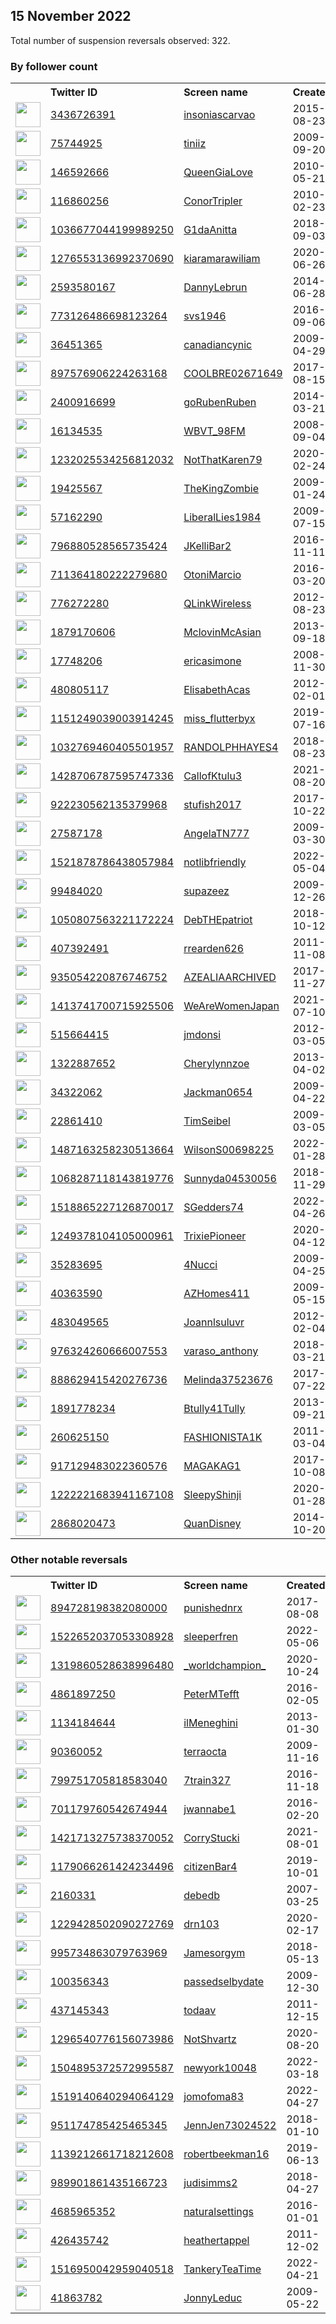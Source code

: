 
## 15 November 2022
Total number of suspension reversals observed: 322.

### By follower count
<table><tr><th></th><th align="left">Twitter ID</th><th align="left">Screen name</th>
<th align="left">Created</th><th align="left">Status</th><th align="left">Suspended</th><th align="left">Followers</th>
<tr><td><a href="https://pbs.twimg.com/profile_images/1342060632636579840/3flMMsXQ_normal.jpg"><img src="https://pbs.twimg.com/profile_images/1342060632636579840/3flMMsXQ_normal.jpg" width="40px" height="40px" align="center"/></a></td><td><a href="https://twitter.com/intent/user?user_id=3436726391">3436726391</a></td><td><a href="https://twitter.com/insoniascarvao">insoniascarvao</a></td><td>2015-08-23</td><td align="center"></td><td></td><td>137114</td></tr>
<tr><td><a href="https://pbs.twimg.com/profile_images/1645027344867020800/5CVyDaeg_normal.jpg"><img src="https://pbs.twimg.com/profile_images/1645027344867020800/5CVyDaeg_normal.jpg" width="40px" height="40px" align="center"/></a></td><td><a href="https://twitter.com/intent/user?user_id=75744925">75744925</a></td><td><a href="https://twitter.com/tiniiz">tiniiz</a></td><td>2009-09-20</td><td align="center"></td><td>2022-11-11</td><td>118411</td></tr>
<tr><td><a href="https://pbs.twimg.com/profile_images/1659361202986708992/ND50mCdk_normal.jpg"><img src="https://pbs.twimg.com/profile_images/1659361202986708992/ND50mCdk_normal.jpg" width="40px" height="40px" align="center"/></a></td><td><a href="https://twitter.com/intent/user?user_id=146592666">146592666</a></td><td><a href="https://twitter.com/QueenGiaLove">QueenGiaLove</a></td><td>2010-05-21</td><td align="center"></td><td>2022-06-05</td><td>23602</td></tr>
<tr><td><a href="https://pbs.twimg.com/profile_images/1618830880461520899/IrGXqBSI_normal.jpg"><img src="https://pbs.twimg.com/profile_images/1618830880461520899/IrGXqBSI_normal.jpg" width="40px" height="40px" align="center"/></a></td><td><a href="https://twitter.com/intent/user?user_id=116860256">116860256</a></td><td><a href="https://twitter.com/ConorTripler">ConorTripler</a></td><td>2010-02-23</td><td align="center"></td><td></td><td>22623</td></tr>
<tr><td><a href="https://pbs.twimg.com/profile_images/1655831489857171456/KSqQIoHQ_normal.jpg"><img src="https://pbs.twimg.com/profile_images/1655831489857171456/KSqQIoHQ_normal.jpg" width="40px" height="40px" align="center"/></a></td><td><a href="https://twitter.com/intent/user?user_id=1036677044199989250">1036677044199989250</a></td><td><a href="https://twitter.com/G1daAnitta">G1daAnitta</a></td><td>2018-09-03</td><td align="center"></td><td></td><td>14175</td></tr>
<tr><td><a href="https://pbs.twimg.com/profile_images/1357465307271606278/MnXjgtke_normal.jpg"><img src="https://pbs.twimg.com/profile_images/1357465307271606278/MnXjgtke_normal.jpg" width="40px" height="40px" align="center"/></a></td><td><a href="https://twitter.com/intent/user?user_id=1276553136992370690">1276553136992370690</a></td><td><a href="https://twitter.com/kiaramarawiliam">kiaramarawiliam</a></td><td>2020-06-26</td><td align="center">🚫</td><td>2022-10-29</td><td>13976</td></tr>
<tr><td><a href="https://pbs.twimg.com/profile_images/789590503415226368/Dx8wCmL__normal.jpg"><img src="https://pbs.twimg.com/profile_images/789590503415226368/Dx8wCmL__normal.jpg" width="40px" height="40px" align="center"/></a></td><td><a href="https://twitter.com/intent/user?user_id=2593580167">2593580167</a></td><td><a href="https://twitter.com/DannyLebrun">DannyLebrun</a></td><td>2014-06-28</td><td align="center"></td><td></td><td>13427</td></tr>
<tr><td><a href="https://pbs.twimg.com/profile_images/1573707852111400961/0ujYGxn7_normal.jpg"><img src="https://pbs.twimg.com/profile_images/1573707852111400961/0ujYGxn7_normal.jpg" width="40px" height="40px" align="center"/></a></td><td><a href="https://twitter.com/intent/user?user_id=773126486698123264">773126486698123264</a></td><td><a href="https://twitter.com/svs1946">svs1946</a></td><td>2016-09-06</td><td align="center"></td><td>2022-10-02</td><td>12009</td></tr>
<tr><td><a href="https://pbs.twimg.com/profile_images/1616103606234619906/GFgowqoY_normal.jpg"><img src="https://pbs.twimg.com/profile_images/1616103606234619906/GFgowqoY_normal.jpg" width="40px" height="40px" align="center"/></a></td><td><a href="https://twitter.com/intent/user?user_id=36451365">36451365</a></td><td><a href="https://twitter.com/canadiancynic">canadiancynic</a></td><td>2009-04-29</td><td align="center"></td><td></td><td>11927</td></tr>
<tr><td><a href="https://pbs.twimg.com/profile_images/904086904597032961/Z2dFSAJC_normal.jpg"><img src="https://pbs.twimg.com/profile_images/904086904597032961/Z2dFSAJC_normal.jpg" width="40px" height="40px" align="center"/></a></td><td><a href="https://twitter.com/intent/user?user_id=897576906224263168">897576906224263168</a></td><td><a href="https://twitter.com/COOLBRE02671649">COOLBRE02671649</a></td><td>2017-08-15</td><td align="center"></td><td>2022-09-16</td><td>10111</td></tr>
<tr><td><a href="https://pbs.twimg.com/profile_images/1612282068146454529/IPVswTOS_normal.jpg"><img src="https://pbs.twimg.com/profile_images/1612282068146454529/IPVswTOS_normal.jpg" width="40px" height="40px" align="center"/></a></td><td><a href="https://twitter.com/intent/user?user_id=2400916699">2400916699</a></td><td><a href="https://twitter.com/goRubenRuben">goRubenRuben</a></td><td>2014-03-21</td><td align="center"></td><td>2022-09-29</td><td>9217</td></tr>
<tr><td><a href="https://pbs.twimg.com/profile_images/1613924120399314945/5G1qJWKI_normal.jpg"><img src="https://pbs.twimg.com/profile_images/1613924120399314945/5G1qJWKI_normal.jpg" width="40px" height="40px" align="center"/></a></td><td><a href="https://twitter.com/intent/user?user_id=16134535">16134535</a></td><td><a href="https://twitter.com/WBVT_98FM">WBVT_98FM</a></td><td>2008-09-04</td><td align="center"></td><td></td><td>8594</td></tr>
<tr><td><a href="https://pbs.twimg.com/profile_images/1347538844946726912/Tav1V9Rc_normal.jpg"><img src="https://pbs.twimg.com/profile_images/1347538844946726912/Tav1V9Rc_normal.jpg" width="40px" height="40px" align="center"/></a></td><td><a href="https://twitter.com/intent/user?user_id=1232025534256812032">1232025534256812032</a></td><td><a href="https://twitter.com/NotThatKaren79">NotThatKaren79</a></td><td>2020-02-24</td><td align="center"></td><td>2022-10-29</td><td>7671</td></tr>
<tr><td><a href="https://pbs.twimg.com/profile_images/1612632405608730626/7DRh5yKw_normal.jpg"><img src="https://pbs.twimg.com/profile_images/1612632405608730626/7DRh5yKw_normal.jpg" width="40px" height="40px" align="center"/></a></td><td><a href="https://twitter.com/intent/user?user_id=19425567">19425567</a></td><td><a href="https://twitter.com/TheKingZombie">TheKingZombie</a></td><td>2009-01-24</td><td align="center">🚫</td><td></td><td>7313</td></tr>
<tr><td><a href="https://pbs.twimg.com/profile_images/1271123082787328003/NhcS6LNY_normal.jpg"><img src="https://pbs.twimg.com/profile_images/1271123082787328003/NhcS6LNY_normal.jpg" width="40px" height="40px" align="center"/></a></td><td><a href="https://twitter.com/intent/user?user_id=57162290">57162290</a></td><td><a href="https://twitter.com/LiberalLies1984">LiberalLies1984</a></td><td>2009-07-15</td><td align="center"></td><td></td><td>6150</td></tr>
<tr><td><a href="https://pbs.twimg.com/profile_images/1618695965539442696/xAHT9lmN_normal.jpg"><img src="https://pbs.twimg.com/profile_images/1618695965539442696/xAHT9lmN_normal.jpg" width="40px" height="40px" align="center"/></a></td><td><a href="https://twitter.com/intent/user?user_id=796880528565735424">796880528565735424</a></td><td><a href="https://twitter.com/JKelliBar2">JKelliBar2</a></td><td>2016-11-11</td><td align="center"></td><td>2022-10-29</td><td>5423</td></tr>
<tr><td><a href="https://pbs.twimg.com/profile_images/1434185732600573955/7vzZl_ze_normal.jpg"><img src="https://pbs.twimg.com/profile_images/1434185732600573955/7vzZl_ze_normal.jpg" width="40px" height="40px" align="center"/></a></td><td><a href="https://twitter.com/intent/user?user_id=711364180222279680">711364180222279680</a></td><td><a href="https://twitter.com/OtoniMarcio">OtoniMarcio</a></td><td>2016-03-20</td><td align="center">👋</td><td>2022-09-10</td><td>4747</td></tr>
<tr><td><a href="https://pbs.twimg.com/profile_images/1220374002155368454/yiGe2cBP_normal.jpg"><img src="https://pbs.twimg.com/profile_images/1220374002155368454/yiGe2cBP_normal.jpg" width="40px" height="40px" align="center"/></a></td><td><a href="https://twitter.com/intent/user?user_id=776272280">776272280</a></td><td><a href="https://twitter.com/QLinkWireless">QLinkWireless</a></td><td>2012-08-23</td><td align="center"></td><td>2022-10-01</td><td>4323</td></tr>
<tr><td><a href="https://pbs.twimg.com/profile_images/927026801314074624/w66qE8EL_normal.jpg"><img src="https://pbs.twimg.com/profile_images/927026801314074624/w66qE8EL_normal.jpg" width="40px" height="40px" align="center"/></a></td><td><a href="https://twitter.com/intent/user?user_id=1879170606">1879170606</a></td><td><a href="https://twitter.com/MclovinMcAsian">MclovinMcAsian</a></td><td>2013-09-18</td><td align="center"></td><td>2022-10-29</td><td>4204</td></tr>
<tr><td><a href="https://pbs.twimg.com/profile_images/1617226070784380928/UYEY8OAp_normal.jpg"><img src="https://pbs.twimg.com/profile_images/1617226070784380928/UYEY8OAp_normal.jpg" width="40px" height="40px" align="center"/></a></td><td><a href="https://twitter.com/intent/user?user_id=17748206">17748206</a></td><td><a href="https://twitter.com/ericasimone">ericasimone</a></td><td>2008-11-30</td><td align="center"></td><td>2022-11-02</td><td>3604</td></tr>
<tr><td><a href="https://pbs.twimg.com/profile_images/1874568079/image_normal.jpg"><img src="https://pbs.twimg.com/profile_images/1874568079/image_normal.jpg" width="40px" height="40px" align="center"/></a></td><td><a href="https://twitter.com/intent/user?user_id=480805117">480805117</a></td><td><a href="https://twitter.com/ElisabethAcas">ElisabethAcas</a></td><td>2012-02-01</td><td align="center"></td><td>2022-08-07</td><td>3542</td></tr>
<tr><td><a href="https://pbs.twimg.com/profile_images/1658747964473352192/cdS7IDBf_normal.jpg"><img src="https://pbs.twimg.com/profile_images/1658747964473352192/cdS7IDBf_normal.jpg" width="40px" height="40px" align="center"/></a></td><td><a href="https://twitter.com/intent/user?user_id=1151249039003914245">1151249039003914245</a></td><td><a href="https://twitter.com/miss_flutterbyx">miss_flutterbyx</a></td><td>2019-07-16</td><td align="center">🔒</td><td>2022-10-19</td><td>3395</td></tr>
<tr><td><a href="https://pbs.twimg.com/profile_images/1295036091150618626/MSt31noi_normal.jpg"><img src="https://pbs.twimg.com/profile_images/1295036091150618626/MSt31noi_normal.jpg" width="40px" height="40px" align="center"/></a></td><td><a href="https://twitter.com/intent/user?user_id=1032769460405501957">1032769460405501957</a></td><td><a href="https://twitter.com/RANDOLPHHAYES4">RANDOLPHHAYES4</a></td><td>2018-08-23</td><td align="center"></td><td>2022-10-29</td><td>3085</td></tr>
<tr><td><a href="https://pbs.twimg.com/profile_images/1431768833388384262/ZCDqMzqC_normal.jpg"><img src="https://pbs.twimg.com/profile_images/1431768833388384262/ZCDqMzqC_normal.jpg" width="40px" height="40px" align="center"/></a></td><td><a href="https://twitter.com/intent/user?user_id=1428706787595747336">1428706787595747336</a></td><td><a href="https://twitter.com/CallofKtulu3">CallofKtulu3</a></td><td>2021-08-20</td><td align="center"></td><td>2022-10-29</td><td>3082</td></tr>
<tr><td><a href="https://pbs.twimg.com/profile_images/922248057122643970/8mUlF1LA_normal.jpg"><img src="https://pbs.twimg.com/profile_images/922248057122643970/8mUlF1LA_normal.jpg" width="40px" height="40px" align="center"/></a></td><td><a href="https://twitter.com/intent/user?user_id=922230562135379968">922230562135379968</a></td><td><a href="https://twitter.com/stufish2017">stufish2017</a></td><td>2017-10-22</td><td align="center"></td><td>2022-10-29</td><td>2879</td></tr>
<tr><td><a href="https://pbs.twimg.com/profile_images/1198107091057156096/SusK4Gjy_normal.jpg"><img src="https://pbs.twimg.com/profile_images/1198107091057156096/SusK4Gjy_normal.jpg" width="40px" height="40px" align="center"/></a></td><td><a href="https://twitter.com/intent/user?user_id=27587178">27587178</a></td><td><a href="https://twitter.com/AngelaTN777">AngelaTN777</a></td><td>2009-03-30</td><td align="center"></td><td>2022-10-29</td><td>2799</td></tr>
<tr><td><a href="https://pbs.twimg.com/profile_images/1521879008090234883/Ai7zRup4_normal.jpg"><img src="https://pbs.twimg.com/profile_images/1521879008090234883/Ai7zRup4_normal.jpg" width="40px" height="40px" align="center"/></a></td><td><a href="https://twitter.com/intent/user?user_id=1521878786438057984">1521878786438057984</a></td><td><a href="https://twitter.com/notlibfriendly">notlibfriendly</a></td><td>2022-05-04</td><td align="center"></td><td>2022-10-20</td><td>2727</td></tr>
<tr><td><a href="https://pbs.twimg.com/profile_images/1610991968359702530/QOPndGe7_normal.jpg"><img src="https://pbs.twimg.com/profile_images/1610991968359702530/QOPndGe7_normal.jpg" width="40px" height="40px" align="center"/></a></td><td><a href="https://twitter.com/intent/user?user_id=99484020">99484020</a></td><td><a href="https://twitter.com/supazeez">supazeez</a></td><td>2009-12-26</td><td align="center"></td><td></td><td>2659</td></tr>
<tr><td><a href="https://pbs.twimg.com/profile_images/1284580551530250242/dzeAFjsx_normal.jpg"><img src="https://pbs.twimg.com/profile_images/1284580551530250242/dzeAFjsx_normal.jpg" width="40px" height="40px" align="center"/></a></td><td><a href="https://twitter.com/intent/user?user_id=1050807563221172224">1050807563221172224</a></td><td><a href="https://twitter.com/DebTHEpatriot">DebTHEpatriot</a></td><td>2018-10-12</td><td align="center"></td><td>2022-10-29</td><td>2636</td></tr>
<tr><td><a href="https://pbs.twimg.com/profile_images/1472960638787854341/LmqW2MMp_normal.jpg"><img src="https://pbs.twimg.com/profile_images/1472960638787854341/LmqW2MMp_normal.jpg" width="40px" height="40px" align="center"/></a></td><td><a href="https://twitter.com/intent/user?user_id=407392491">407392491</a></td><td><a href="https://twitter.com/rrearden626">rrearden626</a></td><td>2011-11-08</td><td align="center"></td><td>2022-10-28</td><td>2604</td></tr>
<tr><td><a href="https://pbs.twimg.com/profile_images/1657615983505293312/4-RQlD39_normal.jpg"><img src="https://pbs.twimg.com/profile_images/1657615983505293312/4-RQlD39_normal.jpg" width="40px" height="40px" align="center"/></a></td><td><a href="https://twitter.com/intent/user?user_id=935054220876746752">935054220876746752</a></td><td><a href="https://twitter.com/AZEALIAARCHIVED">AZEALIAARCHIVED</a></td><td>2017-11-27</td><td align="center"></td><td></td><td>2578</td></tr>
<tr><td><a href="https://pbs.twimg.com/profile_images/1502376951549693953/2RjEfHLD_normal.jpg"><img src="https://pbs.twimg.com/profile_images/1502376951549693953/2RjEfHLD_normal.jpg" width="40px" height="40px" align="center"/></a></td><td><a href="https://twitter.com/intent/user?user_id=1413741700715925506">1413741700715925506</a></td><td><a href="https://twitter.com/WeAreWomenJapan">WeAreWomenJapan</a></td><td>2021-07-10</td><td align="center">👋</td><td>2022-11-07</td><td>2530</td></tr>
<tr><td><a href="https://pbs.twimg.com/profile_images/941485665627275264/GkpONvRf_normal.jpg"><img src="https://pbs.twimg.com/profile_images/941485665627275264/GkpONvRf_normal.jpg" width="40px" height="40px" align="center"/></a></td><td><a href="https://twitter.com/intent/user?user_id=515664415">515664415</a></td><td><a href="https://twitter.com/jmdonsi">jmdonsi</a></td><td>2012-03-05</td><td align="center"></td><td></td><td>2491</td></tr>
<tr><td><a href="https://pbs.twimg.com/profile_images/1243624603102167040/NWoxPVyA_normal.jpg"><img src="https://pbs.twimg.com/profile_images/1243624603102167040/NWoxPVyA_normal.jpg" width="40px" height="40px" align="center"/></a></td><td><a href="https://twitter.com/intent/user?user_id=1322887652">1322887652</a></td><td><a href="https://twitter.com/Cherylynnzoe">Cherylynnzoe</a></td><td>2013-04-02</td><td align="center"></td><td>2022-10-29</td><td>2444</td></tr>
<tr><td><a href="https://pbs.twimg.com/profile_images/982567128443375616/1vjCAVmI_normal.jpg"><img src="https://pbs.twimg.com/profile_images/982567128443375616/1vjCAVmI_normal.jpg" width="40px" height="40px" align="center"/></a></td><td><a href="https://twitter.com/intent/user?user_id=34322062">34322062</a></td><td><a href="https://twitter.com/Jackman0654">Jackman0654</a></td><td>2009-04-22</td><td align="center"></td><td>2022-10-29</td><td>2427</td></tr>
<tr><td><a href="https://pbs.twimg.com/profile_images/2785316200/a09064e24690ed139a0f7501ecdd04bb_normal.png"><img src="https://pbs.twimg.com/profile_images/2785316200/a09064e24690ed139a0f7501ecdd04bb_normal.png" width="40px" height="40px" align="center"/></a></td><td><a href="https://twitter.com/intent/user?user_id=22861410">22861410</a></td><td><a href="https://twitter.com/TimSeibel">TimSeibel</a></td><td>2009-03-05</td><td align="center"></td><td></td><td>2418</td></tr>
<tr><td><a href="https://pbs.twimg.com/profile_images/1618354401520795650/2XA1Xpjz_normal.jpg"><img src="https://pbs.twimg.com/profile_images/1618354401520795650/2XA1Xpjz_normal.jpg" width="40px" height="40px" align="center"/></a></td><td><a href="https://twitter.com/intent/user?user_id=1487163258230513664">1487163258230513664</a></td><td><a href="https://twitter.com/WilsonS00698225">WilsonS00698225</a></td><td>2022-01-28</td><td align="center"></td><td>2022-09-08</td><td>2387</td></tr>
<tr><td><a href="https://pbs.twimg.com/profile_images/1115082150448128005/q-HsuS8E_normal.jpg"><img src="https://pbs.twimg.com/profile_images/1115082150448128005/q-HsuS8E_normal.jpg" width="40px" height="40px" align="center"/></a></td><td><a href="https://twitter.com/intent/user?user_id=1068287118143819776">1068287118143819776</a></td><td><a href="https://twitter.com/Sunnyda04530056">Sunnyda04530056</a></td><td>2018-11-29</td><td align="center"></td><td>2022-10-29</td><td>2356</td></tr>
<tr><td><a href="https://pbs.twimg.com/profile_images/1653094167097008128/bbomeEfn_normal.jpg"><img src="https://pbs.twimg.com/profile_images/1653094167097008128/bbomeEfn_normal.jpg" width="40px" height="40px" align="center"/></a></td><td><a href="https://twitter.com/intent/user?user_id=1518865227126870017">1518865227126870017</a></td><td><a href="https://twitter.com/SGedders74">SGedders74</a></td><td>2022-04-26</td><td align="center"></td><td>2022-08-24</td><td>2277</td></tr>
<tr><td><a href="https://pbs.twimg.com/profile_images/1306997905757073408/b7C8JJx8_normal.jpg"><img src="https://pbs.twimg.com/profile_images/1306997905757073408/b7C8JJx8_normal.jpg" width="40px" height="40px" align="center"/></a></td><td><a href="https://twitter.com/intent/user?user_id=1249378104105000961">1249378104105000961</a></td><td><a href="https://twitter.com/TrixiePioneer">TrixiePioneer</a></td><td>2020-04-12</td><td align="center"></td><td>2022-10-29</td><td>2261</td></tr>
<tr><td><a href="https://pbs.twimg.com/profile_images/1552470580833751045/u_fXDAcx_normal.jpg"><img src="https://pbs.twimg.com/profile_images/1552470580833751045/u_fXDAcx_normal.jpg" width="40px" height="40px" align="center"/></a></td><td><a href="https://twitter.com/intent/user?user_id=35283695">35283695</a></td><td><a href="https://twitter.com/4Nucci">4Nucci</a></td><td>2009-04-25</td><td align="center">🔒</td><td></td><td>2211</td></tr>
<tr><td><a href="https://pbs.twimg.com/profile_images/1595619566121586691/0u5TlPbo_normal.jpg"><img src="https://pbs.twimg.com/profile_images/1595619566121586691/0u5TlPbo_normal.jpg" width="40px" height="40px" align="center"/></a></td><td><a href="https://twitter.com/intent/user?user_id=40363590">40363590</a></td><td><a href="https://twitter.com/AZHomes411">AZHomes411</a></td><td>2009-05-15</td><td align="center"></td><td></td><td>2186</td></tr>
<tr><td><a href="https://pbs.twimg.com/profile_images/378800000467269360/8882cb01016a54cf20b1ec2dafc46739_normal.jpeg"><img src="https://pbs.twimg.com/profile_images/378800000467269360/8882cb01016a54cf20b1ec2dafc46739_normal.jpeg" width="40px" height="40px" align="center"/></a></td><td><a href="https://twitter.com/intent/user?user_id=483049565">483049565</a></td><td><a href="https://twitter.com/Joannlsuluvr">Joannlsuluvr</a></td><td>2012-02-04</td><td align="center"></td><td>2022-10-28</td><td>2166</td></tr>
<tr><td><a href="https://pbs.twimg.com/profile_images/1235979348949245952/NuVv3GB4_normal.jpg"><img src="https://pbs.twimg.com/profile_images/1235979348949245952/NuVv3GB4_normal.jpg" width="40px" height="40px" align="center"/></a></td><td><a href="https://twitter.com/intent/user?user_id=976324260666007553">976324260666007553</a></td><td><a href="https://twitter.com/varaso_anthony">varaso_anthony</a></td><td>2018-03-21</td><td align="center"></td><td>2022-10-29</td><td>2151</td></tr>
<tr><td><a href="https://pbs.twimg.com/profile_images/1441656878472196100/bbp3DI9I_normal.jpg"><img src="https://pbs.twimg.com/profile_images/1441656878472196100/bbp3DI9I_normal.jpg" width="40px" height="40px" align="center"/></a></td><td><a href="https://twitter.com/intent/user?user_id=888629415420276736">888629415420276736</a></td><td><a href="https://twitter.com/Melinda37523676">Melinda37523676</a></td><td>2017-07-22</td><td align="center"></td><td>2022-10-29</td><td>2150</td></tr>
<tr><td><a href="https://pbs.twimg.com/profile_images/1122529182439878658/wkdLENBU_normal.jpg"><img src="https://pbs.twimg.com/profile_images/1122529182439878658/wkdLENBU_normal.jpg" width="40px" height="40px" align="center"/></a></td><td><a href="https://twitter.com/intent/user?user_id=1891778234">1891778234</a></td><td><a href="https://twitter.com/Btully41Tully">Btully41Tully</a></td><td>2013-09-21</td><td align="center"></td><td></td><td>2066</td></tr>
<tr><td><a href="https://pbs.twimg.com/profile_images/1445154811066949632/reMnKtAn_normal.jpg"><img src="https://pbs.twimg.com/profile_images/1445154811066949632/reMnKtAn_normal.jpg" width="40px" height="40px" align="center"/></a></td><td><a href="https://twitter.com/intent/user?user_id=260625150">260625150</a></td><td><a href="https://twitter.com/FASHIONISTA1K">FASHIONISTA1K</a></td><td>2011-03-04</td><td align="center"></td><td></td><td>2043</td></tr>
<tr><td><a href="https://pbs.twimg.com/profile_images/917237928786407424/su_e-5DW_normal.jpg"><img src="https://pbs.twimg.com/profile_images/917237928786407424/su_e-5DW_normal.jpg" width="40px" height="40px" align="center"/></a></td><td><a href="https://twitter.com/intent/user?user_id=917129483022360576">917129483022360576</a></td><td><a href="https://twitter.com/MAGAKAG1">MAGAKAG1</a></td><td>2017-10-08</td><td align="center"></td><td></td><td>2043</td></tr>
<tr><td><a href="https://pbs.twimg.com/profile_images/1644902325914402816/AFyjLC1S_normal.jpg"><img src="https://pbs.twimg.com/profile_images/1644902325914402816/AFyjLC1S_normal.jpg" width="40px" height="40px" align="center"/></a></td><td><a href="https://twitter.com/intent/user?user_id=1222221683941167108">1222221683941167108</a></td><td><a href="https://twitter.com/SleepyShinji">SleepyShinji</a></td><td>2020-01-28</td><td align="center"></td><td></td><td>2043</td></tr>
<tr><td><a href="https://pbs.twimg.com/profile_images/1642219045377433601/hr96kqCw_normal.jpg"><img src="https://pbs.twimg.com/profile_images/1642219045377433601/hr96kqCw_normal.jpg" width="40px" height="40px" align="center"/></a></td><td><a href="https://twitter.com/intent/user?user_id=2868020473">2868020473</a></td><td><a href="https://twitter.com/QuanDisney">QuanDisney</a></td><td>2014-10-20</td><td align="center"></td><td></td><td>1994</td></tr>
</table>

### Other notable reversals
<table><tr><th></th><th align="left">Twitter ID</th><th align="left">Screen name</th>
<th align="left">Created</th><th align="left">Status</th><th align="left">Suspended</th><th align="left">Followers</th>
<tr><td><a href="https://pbs.twimg.com/profile_images/1615015085998587911/h0Ivg7Fa_normal.jpg"><img src="https://pbs.twimg.com/profile_images/1615015085998587911/h0Ivg7Fa_normal.jpg" width="40px" height="40px" align="center"/></a></td><td><a href="https://twitter.com/intent/user?user_id=894728198382080000">894728198382080000</a></td><td><a href="https://twitter.com/punishednrx">punishednrx</a></td><td>2017-08-08</td><td align="center"></td><td>2022-11-02</td><td>1303</td></tr>
<tr><td><a href="https://pbs.twimg.com/profile_images/1609917596609945603/GTuVCP4o_normal.jpg"><img src="https://pbs.twimg.com/profile_images/1609917596609945603/GTuVCP4o_normal.jpg" width="40px" height="40px" align="center"/></a></td><td><a href="https://twitter.com/intent/user?user_id=1522652037053308928">1522652037053308928</a></td><td><a href="https://twitter.com/sleeperfren">sleeperfren</a></td><td>2022-05-06</td><td align="center"></td><td>2022-10-03</td><td>120</td></tr>
<tr><td><a href="https://pbs.twimg.com/profile_images/1434302322251862018/IR27Ebq7_normal.jpg"><img src="https://pbs.twimg.com/profile_images/1434302322251862018/IR27Ebq7_normal.jpg" width="40px" height="40px" align="center"/></a></td><td><a href="https://twitter.com/intent/user?user_id=1319860528638996480">1319860528638996480</a></td><td><a href="https://twitter.com/_worldchampion_">_worldchampion_</a></td><td>2020-10-24</td><td align="center"></td><td>2022-10-29</td><td>513</td></tr>
<tr><td><a href="https://pbs.twimg.com/profile_images/1598763855206809606/X2gnOcSj_normal.jpg"><img src="https://pbs.twimg.com/profile_images/1598763855206809606/X2gnOcSj_normal.jpg" width="40px" height="40px" align="center"/></a></td><td><a href="https://twitter.com/intent/user?user_id=4861897250">4861897250</a></td><td><a href="https://twitter.com/PeterMTefft">PeterMTefft</a></td><td>2016-02-05</td><td align="center">🚫</td><td></td><td>1846</td></tr>
<tr><td><a href="https://pbs.twimg.com/profile_images/3183985070/4cd96bf56ef3f0ff4ce5670e98d22ef8_normal.jpeg"><img src="https://pbs.twimg.com/profile_images/3183985070/4cd96bf56ef3f0ff4ce5670e98d22ef8_normal.jpeg" width="40px" height="40px" align="center"/></a></td><td><a href="https://twitter.com/intent/user?user_id=1134184644">1134184644</a></td><td><a href="https://twitter.com/ilMeneghini">ilMeneghini</a></td><td>2013-01-30</td><td align="center"></td><td>2022-07-07</td><td>213</td></tr>
<tr><td><a href="https://pbs.twimg.com/profile_images/1520294454648782848/NJ8Kc2Zb_normal.jpg"><img src="https://pbs.twimg.com/profile_images/1520294454648782848/NJ8Kc2Zb_normal.jpg" width="40px" height="40px" align="center"/></a></td><td><a href="https://twitter.com/intent/user?user_id=90360052">90360052</a></td><td><a href="https://twitter.com/terraocta">terraocta</a></td><td>2009-11-16</td><td align="center">🔒</td><td>2022-11-08</td><td>671</td></tr>
<tr><td><a href="https://pbs.twimg.com/profile_images/1614805224341782528/qtOwFC1B_normal.jpg"><img src="https://pbs.twimg.com/profile_images/1614805224341782528/qtOwFC1B_normal.jpg" width="40px" height="40px" align="center"/></a></td><td><a href="https://twitter.com/intent/user?user_id=799751705818583040">799751705818583040</a></td><td><a href="https://twitter.com/7train327">7train327</a></td><td>2016-11-18</td><td align="center"></td><td></td><td>1108</td></tr>
<tr><td><a href="https://pbs.twimg.com/profile_images/1327516012187693057/xsFR-EyC_normal.jpg"><img src="https://pbs.twimg.com/profile_images/1327516012187693057/xsFR-EyC_normal.jpg" width="40px" height="40px" align="center"/></a></td><td><a href="https://twitter.com/intent/user?user_id=701179760542674944">701179760542674944</a></td><td><a href="https://twitter.com/jwannabe1">jwannabe1</a></td><td>2016-02-20</td><td align="center">🔒</td><td>2022-10-29</td><td>904</td></tr>
<tr><td><a href="https://pbs.twimg.com/profile_images/1610120965769539586/EiwzPbC2_normal.jpg"><img src="https://pbs.twimg.com/profile_images/1610120965769539586/EiwzPbC2_normal.jpg" width="40px" height="40px" align="center"/></a></td><td><a href="https://twitter.com/intent/user?user_id=1421713275738370052">1421713275738370052</a></td><td><a href="https://twitter.com/CorryStucki">CorryStucki</a></td><td>2021-08-01</td><td align="center">🚫</td><td>2022-10-29</td><td>903</td></tr>
<tr><td><a href="https://pbs.twimg.com/profile_images/1616147983996780544/Xe6Kr47z_normal.jpg"><img src="https://pbs.twimg.com/profile_images/1616147983996780544/Xe6Kr47z_normal.jpg" width="40px" height="40px" align="center"/></a></td><td><a href="https://twitter.com/intent/user?user_id=1179066261424234496">1179066261424234496</a></td><td><a href="https://twitter.com/citizenBar4">citizenBar4</a></td><td>2019-10-01</td><td align="center"></td><td>2022-04-28</td><td>1848</td></tr>
<tr><td><a href="https://pbs.twimg.com/profile_images/907800516557598720/Ulo58Ezs_normal.png"><img src="https://pbs.twimg.com/profile_images/907800516557598720/Ulo58Ezs_normal.png" width="40px" height="40px" align="center"/></a></td><td><a href="https://twitter.com/intent/user?user_id=2160331">2160331</a></td><td><a href="https://twitter.com/debedb">debedb</a></td><td>2007-03-25</td><td align="center"></td><td>2022-03-30</td><td>602</td></tr>
<tr><td><a href="https://pbs.twimg.com/profile_images/1229428919402553344/gBiQF1Z__normal.jpg"><img src="https://pbs.twimg.com/profile_images/1229428919402553344/gBiQF1Z__normal.jpg" width="40px" height="40px" align="center"/></a></td><td><a href="https://twitter.com/intent/user?user_id=1229428502090272769">1229428502090272769</a></td><td><a href="https://twitter.com/drn103">drn103</a></td><td>2020-02-17</td><td align="center"></td><td>2022-10-26</td><td>477</td></tr>
<tr><td><a href="https://pbs.twimg.com/profile_images/1546173023866294274/kcckRI_P_normal.jpg"><img src="https://pbs.twimg.com/profile_images/1546173023866294274/kcckRI_P_normal.jpg" width="40px" height="40px" align="center"/></a></td><td><a href="https://twitter.com/intent/user?user_id=995734863079763969">995734863079763969</a></td><td><a href="https://twitter.com/Jamesorgym">Jamesorgym</a></td><td>2018-05-13</td><td align="center"></td><td>2022-10-29</td><td>1567</td></tr>
<tr><td><a href="https://pbs.twimg.com/profile_images/1282531209462059009/lph5UtVC_normal.jpg"><img src="https://pbs.twimg.com/profile_images/1282531209462059009/lph5UtVC_normal.jpg" width="40px" height="40px" align="center"/></a></td><td><a href="https://twitter.com/intent/user?user_id=100356343">100356343</a></td><td><a href="https://twitter.com/passedselbydate">passedselbydate</a></td><td>2009-12-30</td><td align="center"></td><td>2022-10-29</td><td>478</td></tr>
<tr><td><a href="https://pbs.twimg.com/profile_images/1616914798759010304/mGtpCEIJ_normal.jpg"><img src="https://pbs.twimg.com/profile_images/1616914798759010304/mGtpCEIJ_normal.jpg" width="40px" height="40px" align="center"/></a></td><td><a href="https://twitter.com/intent/user?user_id=437145343">437145343</a></td><td><a href="https://twitter.com/todaav">todaav</a></td><td>2011-12-15</td><td align="center"></td><td></td><td>1005</td></tr>
<tr><td><a href="https://pbs.twimg.com/profile_images/1593740767717195776/3XMXhMcJ_normal.jpg"><img src="https://pbs.twimg.com/profile_images/1593740767717195776/3XMXhMcJ_normal.jpg" width="40px" height="40px" align="center"/></a></td><td><a href="https://twitter.com/intent/user?user_id=1296540776156073986">1296540776156073986</a></td><td><a href="https://twitter.com/NotShvartz">NotShvartz</a></td><td>2020-08-20</td><td align="center">🚫</td><td>2022-10-29</td><td>184</td></tr>
<tr><td><a href="https://pbs.twimg.com/profile_images/1511437387414441987/_Qq8YBaB_normal.jpg"><img src="https://pbs.twimg.com/profile_images/1511437387414441987/_Qq8YBaB_normal.jpg" width="40px" height="40px" align="center"/></a></td><td><a href="https://twitter.com/intent/user?user_id=1504895372572995587">1504895372572995587</a></td><td><a href="https://twitter.com/newyork10048">newyork10048</a></td><td>2022-03-18</td><td align="center"></td><td>2022-10-28</td><td>342</td></tr>
<tr><td><a href="https://pbs.twimg.com/profile_images/1519141035812835328/6RiM3RBA_normal.jpg"><img src="https://pbs.twimg.com/profile_images/1519141035812835328/6RiM3RBA_normal.jpg" width="40px" height="40px" align="center"/></a></td><td><a href="https://twitter.com/intent/user?user_id=1519140640294064129">1519140640294064129</a></td><td><a href="https://twitter.com/jomofoma83">jomofoma83</a></td><td>2022-04-27</td><td align="center"></td><td>2022-10-19</td><td>97</td></tr>
<tr><td><a href="https://pbs.twimg.com/profile_images/1156473659369971712/TSvGtEOd_normal.jpg"><img src="https://pbs.twimg.com/profile_images/1156473659369971712/TSvGtEOd_normal.jpg" width="40px" height="40px" align="center"/></a></td><td><a href="https://twitter.com/intent/user?user_id=951174785425465345">951174785425465345</a></td><td><a href="https://twitter.com/JennJen73024522">JennJen73024522</a></td><td>2018-01-10</td><td align="center">🔒</td><td>2022-10-29</td><td>1106</td></tr>
<tr><td><a href="https://pbs.twimg.com/profile_images/1241720272358707200/Emc2xWFC_normal.jpg"><img src="https://pbs.twimg.com/profile_images/1241720272358707200/Emc2xWFC_normal.jpg" width="40px" height="40px" align="center"/></a></td><td><a href="https://twitter.com/intent/user?user_id=1139212661718212608">1139212661718212608</a></td><td><a href="https://twitter.com/robertbeekman16">robertbeekman16</a></td><td>2019-06-13</td><td align="center"></td><td>2022-07-07</td><td>211</td></tr>
<tr><td><a href="https://pbs.twimg.com/profile_images/1365056030061842450/-8Z8Xyqc_normal.jpg"><img src="https://pbs.twimg.com/profile_images/1365056030061842450/-8Z8Xyqc_normal.jpg" width="40px" height="40px" align="center"/></a></td><td><a href="https://twitter.com/intent/user?user_id=989901861435166723">989901861435166723</a></td><td><a href="https://twitter.com/judisimms2">judisimms2</a></td><td>2018-04-27</td><td align="center"></td><td>2022-10-29</td><td>1742</td></tr>
<tr><td><a href="https://pbs.twimg.com/profile_images/857938834574594048/7BLYE9j8_normal.jpg"><img src="https://pbs.twimg.com/profile_images/857938834574594048/7BLYE9j8_normal.jpg" width="40px" height="40px" align="center"/></a></td><td><a href="https://twitter.com/intent/user?user_id=4685965352">4685965352</a></td><td><a href="https://twitter.com/naturalsettings">naturalsettings</a></td><td>2016-01-01</td><td align="center"></td><td></td><td>53</td></tr>
<tr><td><a href="https://pbs.twimg.com/profile_images/1125822373209550848/EEoIRTAL_normal.jpg"><img src="https://pbs.twimg.com/profile_images/1125822373209550848/EEoIRTAL_normal.jpg" width="40px" height="40px" align="center"/></a></td><td><a href="https://twitter.com/intent/user?user_id=426435742">426435742</a></td><td><a href="https://twitter.com/heathertappel">heathertappel</a></td><td>2011-12-02</td><td align="center"></td><td></td><td>1938</td></tr>
<tr><td><a href="https://pbs.twimg.com/profile_images/1519468839653756929/T_IbBBDz_normal.jpg"><img src="https://pbs.twimg.com/profile_images/1519468839653756929/T_IbBBDz_normal.jpg" width="40px" height="40px" align="center"/></a></td><td><a href="https://twitter.com/intent/user?user_id=1516950042959040518">1516950042959040518</a></td><td><a href="https://twitter.com/TankeryTeaTime">TankeryTeaTime</a></td><td>2022-04-21</td><td align="center">🚫</td><td>2022-10-11</td><td>740</td></tr>
<tr><td><a href="https://pbs.twimg.com/profile_images/3015171680/1bdf4770edd30b5f234b895fbc117867_normal.jpeg"><img src="https://pbs.twimg.com/profile_images/3015171680/1bdf4770edd30b5f234b895fbc117867_normal.jpeg" width="40px" height="40px" align="center"/></a></td><td><a href="https://twitter.com/intent/user?user_id=41863782">41863782</a></td><td><a href="https://twitter.com/JonnyLeduc">JonnyLeduc</a></td><td>2009-05-22</td><td align="center"></td><td>2022-11-04</td><td>837</td></tr>
</table>
